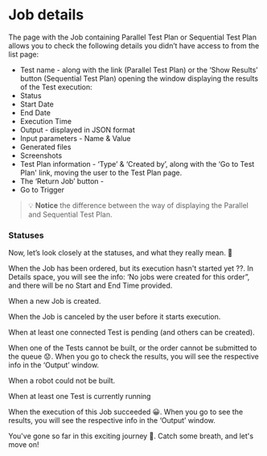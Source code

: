 # Job details

The page with the Job containing Parallel Test Plan or Sequential Test Plan allows you to check the following details you didn’t have access to from the list page:
- Test name - along with the link (Parallel Test Plan) or the ‘Show Results’ button (Sequential Test Plan) opening the window displaying the results of the Test execution:
- Status
- Start Date
- End Date
- Execution Time
- Output - displayed in JSON format
- Input parameters - Name & Value
- Generated files 
- Screenshots
- Test Plan information - ‘Type’ & ‘Created by’, along with the ‘Go to Test Plan' link, moving the user to the Test Plan page.
- The ‘Return Job’ button - 
- Go to Trigger

<!-- theme: info -->
>💡 **Notice** the difference between the way of displaying the Parallel and Sequential Test Plan.

### Statuses
Now, let’s look closely at the statuses, and what they really mean. 👀


 When the Job has been ordered, but its execution hasn't started yet ??. In Details space, you will see the info: ‘No jobs were created for this order”, and there will be no Start and End Time provided. 

 When a new Job is created.

 When the Job is canceled by the user before it starts execution.

 When at least one connected Test is pending (and others can be created).

 When one of the Tests cannot be built, or the order cannot be submitted to the queue 😟. When you go to check the results, you will see the respective info in the ‘Output’ window. 

 When a robot could not be built.

  When at least one Test is currently running

 When the execution of this Job succeeded 😀. When you go to see the results, you will see the respective info in the ‘Output’ window.


You've gone so far in this exciting journey 👏. Catch some breath, and let's move on!